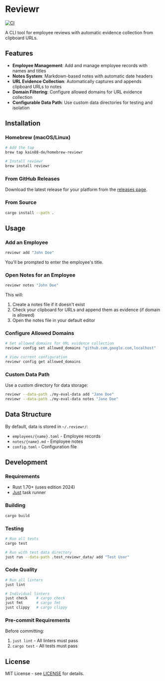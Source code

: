 # Reviewr

[![CI](https://github.com/kain88-de/reviewr/actions/workflows/ci.yml/badge.svg)](https://github.com/kain88-de/reviewr/actions/workflows/ci.yml)

A CLI tool for employee reviews with automatic evidence collection from clipboard URLs.

## Features

- **Employee Management**: Add and manage employee records with names and titles
- **Notes System**: Markdown-based notes with automatic date headers
- **URL Evidence Collection**: Automatically captures and appends clipboard URLs to notes
- **Domain Filtering**: Configure allowed domains for URL evidence collection
- **Configurable Data Path**: Use custom data directories for testing and isolation

## Installation

### Homebrew (macOS/Linux)

```bash
# Add the tap
brew tap kain88-de/homebrew-reviewr

# Install reviewr
brew install reviewr
```

### From GitHub Releases

Download the latest release for your platform from the [releases page](https://github.com/kain88-de/reviewr/releases).

### From Source

```bash
cargo install --path .
```

## Usage

### Add an Employee

```bash
reviewr add "John Doe"
```

You'll be prompted to enter the employee's title.

### Open Notes for an Employee

```bash
reviewr notes "John Doe"
```

This will:
1. Create a notes file if it doesn't exist
2. Check your clipboard for URLs and append them as evidence (if domain is allowed)
3. Open the notes file in your default editor

### Configure Allowed Domains

```bash
# Set allowed domains for URL evidence collection
reviewr config set allowed_domains "github.com,google.com,localhost"

# View current configuration
reviewr config get allowed_domains
```

### Custom Data Path

Use a custom directory for data storage:

```bash
reviewr --data-path ./my-eval-data add "Jane Doe"
reviewr --data-path ./my-eval-data notes "Jane Doe"
```

## Data Structure

By default, data is stored in `~/.reviewr/`:

- `employees/{name}.toml` - Employee records
- `notes/{name}.md` - Employee notes
- `config.toml` - Configuration file

## Development

### Requirements

- Rust 1.70+ (uses edition 2024)
- [Just](https://github.com/casey/just) task runner

### Building

```bash
cargo build
```

### Testing

```bash
# Run all tests
cargo test

# Run with test data directory
just run --data-path .test_reviewr_data/ add "Test User"
```

### Code Quality

```bash
# Run all linters
just lint

# Individual linters
just check    # cargo check
just fmt      # cargo fmt
just clippy   # cargo clippy
```

### Pre-commit Requirements

Before committing:
1. `just lint` - All linters must pass
2. `cargo test` - All tests must pass

## License

MIT License - see [LICENSE](LICENSE) for details.
